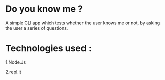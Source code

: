 # Do you know me ?
A simple CLI app which tests whether the user knows me or not, by asking the user a series of questions.

# Technologies used :
1.Node.Js

2.repl.it
